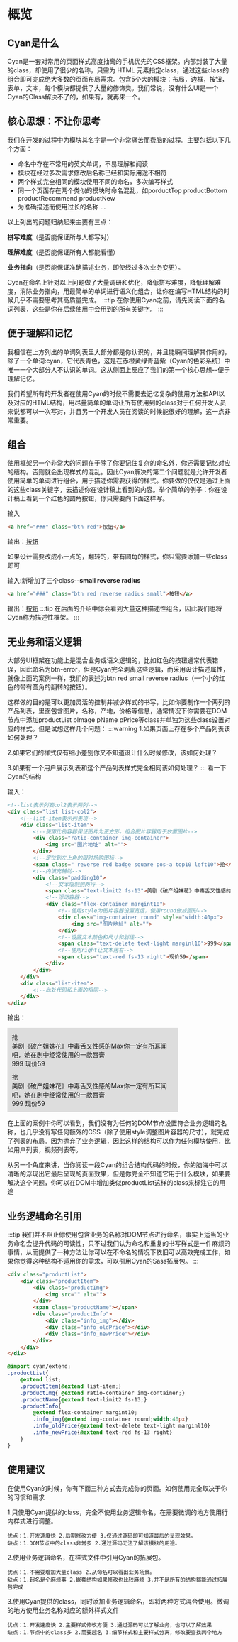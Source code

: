 # 概览
## Cyan是什么
Cyan是一套对常用的页面样式高度抽离的手机优先的CSS框架。内部封装了大量的class，却使用了很少的名称，只需为 HTML 元素指定class，通过这些class的组合即可完成绝大多数的页面布局需求。包含5个大的模块：布局，边框，按钮，表单，文本，每个模块都提供了大量的修饰类。我们常说，没有什么UI是一个Cyan的Class解决不了的，如果有，就再来一个。
## 核心思想：不让你思考
我们在开发的过程中为模块其名字是一个非常痛苦而费脑的过程。主要包括以下几个方面：
* 命名中存在不常用的英文单词，不易理解和阅读
* 模块在经过多次需求修改后名称已经和实际用途不相符
* 两个样式完全相同的模块使用不同的命名，多次编写样式
* 同一个页面存在两个类似的模块时命名混乱，如porductTop productBottom productRecommend productNew
* 为准确描述而使用过长的名称
...

以上列出的问题归纳起来主要有三点：

**拼写难度**（是否能保证所与人都写对） 

**理解难度**（是否能保证所有人都能看懂） 

**业务指向**（是否能保证准确描述业务，即使经过多次业务变更）。 

Cyan在命名上针对以上问题做了大量调研和优化，降低拼写难度，降低理解难度，消除业务指向，用最简单的单词进行语义化组合，让你在编写HTML结构的时候几乎不需要思考其高质量完成。
:::tip
在你使用Cyan之前，请先阅读下面的名词列表，这些是你在后续使用中会用到的所有关键字。
:::
<Cyan-Word/>
<Cyan-Import/>
## 便于理解和记忆
我相信在上方列出的单词列表里大部分都是你认识的，并且能瞬间理解其作用的，除了一个单词:cyan，它代表青色，这是在赤橙黄绿青蓝紫（Cyan的色彩系统）中唯一一个大部分人不认识的单词。这从侧面上反应了我们的第一个核心思想--便于理解记忆。

我们希望所有的开发者在使用Cyan的时候不需要去记忆复杂的使用方法和API以及对应的HTML结构，用尽量简单的单词让所有使用到的class对于任何开发人员来说都可以一次写对，并且另一个开发人员在阅读的时候能很好的理解，这一点非常重要。

## 组合
使用框架另一个非常大的问题在于除了你要记住复杂的命名外，你还需要记忆对应的结构。否则就会出现样式的混乱。因此Cyan解决的第二个问题就是允许开发者使用简单的单词进行组合，用于描述你需要获得的样式。你要做的仅仅是通过上面的这些class关键字，去描述你在设计稿上看到的内容。举个简单的例子：你在设计稿上看到一个红色的圆角按钮，你只需要向下面这样写。

输入
```html
<a href="###" class="btn red">按钮</a>
```
输出：<a href="###" class="btn red">按钮</a>

如果设计需要改成小一点的，翻转的，带有圆角的样式，你只需要添加一些class即可

输入:新增加了三个class--**small reverse radius**
```html
<a href="###" class="btn red reverse radius small">按钮</a>
```
输出：<a href="###" class="btn red reverse radius small">按钮</a>
:::tip
在后面的介绍中你会看到大量这种描述性组合，因此我们也将Cyan称为描述性框架。
:::
## 无业务和语义逻辑
大部分UI框架在功能上是混合业务或语义逻辑的，比如红色的按钮通常代表错误，因此命名为btn-error，但是Cyan完全剥离这些逻辑，而采用设计描述属性，就像上面的案例一样，我们的表述为btn red small reverse radius（一个小的红色的带有圆角的翻转的按钮）。

这样做的目的是可以更加灵活的控制并减少样式的书写，比如你要制作一个两列的产品列表，里面包含图片，名称，产地，价格等信息，通常情况下你需要在DOM节点中添加productList pImage pName pPrice等class并单独为这些class设置对应的样式。但是试想这样几个问题：
:::warning
1.如果页面上存在多个产品列表该如何处理？

2.如果它们的样式仅有细小差别你又不知道设计什么时候修改，该如何处理？

3.如果有一个用户展示列表和这个产品列表样式完全相同该如何处理？
:::
看一下Cyan的结构

输入：
```html
<!--list表示列表col2表示两列-->
<div class="list list-col2">
    <!--list-item表示列表项-->
    <div class="list-item">
        <!--使用比例容器保证图片为正方形，组合图片容器用于放置图片-->
        <div class="ratio-container img-container">
            <img src="图片地址" alt="">
        </div>
        <!--定位到左上角的限时抢购图标-->
        <span class=" reverse red badge square pos-a top10 left10">抢</span>
        <!--内填充辅助-->
        <div class="padding10">
            <!--文本限制到两行-->
            <span class="text-limit2 fs-13">美剧《破产姐妹花》中毒舌又性感的Max你一定有所耳闻吧，她在剧中经常使用的一款唇膏</span>
            <!--浮动容器-->
            <div class="flex-container margint10">
                <!--使用style为图片容器设置宽度，使用round做成圆形-->
                <div class="img-container round" style="width:40px">
                    <img src="图片地址" alt="">
                </div>
                <!--设置文本颜色和尺寸和划线-->
                <span class="text-delete text-light marginl10">999</span>
                <!--使用right让文本居右-->
                <span class="text-red fs-13 right">现价59</span>
            </div>
        </div>
    </div>
    <div class="list-item">
        <!--此处代码和上面的相同-->
    </div>
</div>
```
输出：

<div style="max-width:375px;background-color:#ddd;padding:5px">
<div class="list list-col2">
    <div class="list-item" style="padding:5px;">
        <div class="ratio-container img-Container">
            <img src="http://zhang-yue.oss-cn-beijing.aliyuncs.com/bingshan/kouhong.jpg" alt="">
        </div>
        <div class="pos-a top10 left10">
            <span class=" reverse red badge square">抢</span>
        </div>
        <div class="padding10 bg-white">
            <span class="text-limit2 fs-13">美剧《破产姐妹花》中毒舌又性感的Max你一定有所耳闻吧，她在剧中经常使用的一款唇膏</span>
                <div class="flex-container margint10">
                    <div class="img-container round" style="width:40px"><img src="http://zhang-yue.oss-cn-beijing.aliyuncs.com/bingshan/timg.jpeg" alt=""></div>
                    <span class="text-delete text-light marginl10">999</span>
                    <span class="text-red fs-13 right">现价59</span>
                </div>
        </div>
    </div>
    <div class="list-item" style="padding:5px;" >
        <div class="ratio-container img-Container"><img src="http://zhang-yue.oss-cn-beijing.aliyuncs.com/bingshan/kouhong.jpg" alt=""></div>
        <div class="pos-a top10 left10">
                    <span class=" reverse red badge square">抢</span>
                </div>
        <div class="padding10 bg-white">
            <span class="text-limit2 fs-13">美剧《破产姐妹花》中毒舌又性感的Max你一定有所耳闻吧，她在剧中经常使用的一款唇膏</span>
                <div class="flex-container margint10">
                    <div class="img-container round" style="width:40px"><img src="http://zhang-yue.oss-cn-beijing.aliyuncs.com/bingshan/timg.jpeg" alt=""></div>
                    <span class="text-delete text-light marginl10">999</span>
                    <span class="text-red fs-13 right">现价59</span>
                </div>
        </div>
    </div>
</div>
</div>

在上面的案例中你可以看到，我们没有为任何的DOM节点设置符合业务逻辑的名称，也几乎没有写任何额外的CSS（除了使用style调整图片容器的尺寸），就完成了列表的布局。因为抛弃了业务逻辑，因此这样的结构可以作为任何模块使用，比如用户列表，视频列表等。

从另一个角度来讲，当你阅读一段Cyan的组合结构代码的时候，你的脑海中可以清晰的浮现出它最后呈现的页面效果，但是你完全不知道它用于什么模块，如果要解决这个问题，你可以在DOM中增加类似productList这样的class来标注它的用途
## 业务逻辑命名引用
:::tip
我们并不阻止你使用包含业务的名称对DOM节点进行命名，事实上适当的业务命名会提升代码的可读性，只不过我们认为命名和重复的书写样式是一件麻烦的事情，从而提供了一种方法让你可以在不命名的情况下依旧可以高效完成工作，如果你觉得这种结构不适用你的需求，可以引用Cyan的Sass拓展包。
:::
```html
<div class="productList">
    <div class="productItem">
        <div class="productImg">
            <img src="" alt="">
        </div>
        <span class="productName"></span>
        <div class="productInfo">
            <div class="info_img"></div>
            <div class="info_oldPrice"></div>      
            <div class="info_newPrice"></div>      
        </div>
    </div>
</div>
```
```scss
@import cyan/extend;
.productList{
    @extend list;
    .productItem{@extend list-item;}
    .productImg{ @extend ratio-container img-container;}
    .productName{@extend text-limit2 fs-13;}
    .productInfo{
        @extend flex-container margint10;
        .info_img{@extend img-container round;width:40px}
        .info_oldPrice{@extend text-delete text-light marginl10}
        .info_newPrice{@extend text-red fs-13 right}
    }
}
```
## 使用建议
在使用Cyan的时候，你有下面三种方式去完成你的页面。如何使用完全取决于你的习惯和需求

1.只使用Cyan提供的class，完全不使用业务逻辑命名，在需要微调的地方使用行内样式进行调整。

    优点：1.开发速度快 2.后期修改方便 3.仅通过源码即可知道最后的呈现效果。
    缺点：1.DOM节点中的class非常多 2.通过源码无法了解该模块的用途。
2.使用业务逻辑命名，在样式文件中引用Cyan的拓展包。

    优点：1.不需要增加大量class 2.从命名可以看出业务场景。
    缺点：1.起名是个麻烦事 2.嵌套结构如果修改也比较麻烦 3.并不是所有的结构都能通过拓展包完成

3.使用Cyan提供的class，同时添加业务逻辑命名，即将两种方式混合使用。微调的地方使用业务名称对应的额外样式文件

    优点：1.开发速度快 2.主要样式修改方便 3.通过源码可以了解业务，也可以了解效果
    缺点：1.节点中的class多 2.需要起名 3.细节样式和主要样式分离，修改要查找两个地方
